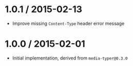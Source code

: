 1.0.1 / 2015-02-13
==================

* Improve missing `Content-Type` header error message

1.0.0 / 2015-02-01
==================

* Initial implementation, derived from `media-typer@0.3.0`
